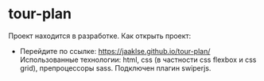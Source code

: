 # tour-plan
Проект находится в разработке.
Как открыть проект:
- Перейдите по ссылке: https://jaaklse.github.io/tour-plan/
Использованные технологии: html, css (в частности css flexbox и css grid), препроцессоры sass. Подключен плагин swiperjs.
